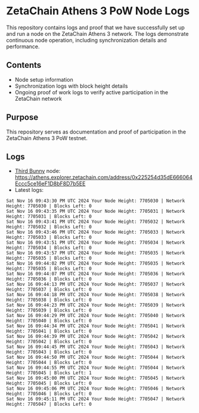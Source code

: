 # ZetaChain Athens 3 PoW Node Logs
This repository contains logs and proof that we have successfully set up and run a node on the ZetaChain Athens 3 network. The logs demonstrate continuous node operation, including synchronization details and performance.

## Contents
- Node setup information
- Synchronization logs with block height details
- Ongoing proof of work logs to verify active participation in the ZetaChain network

## Purpose
This repository serves as documentation and proof of participation in the ZetaChain Athens 3 PoW testnet.

## Logs

- [Third Bunny](https://thirdbunny.xyz/) node: https://athens.explorer.zetachain.com/address/0x225254d35dE666064Eccc5ce16eF1D8bF8D7b5EE
- Latest logs:
```
Sat Nov 16 09:43:30 PM UTC 2024 Your Node Height: 7705030 | Network Height: 7705030 | Blocks Left: 0
Sat Nov 16 09:43:35 PM UTC 2024 Your Node Height: 7705031 | Network Height: 7705031 | Blocks Left: 0
Sat Nov 16 09:43:41 PM UTC 2024 Your Node Height: 7705032 | Network Height: 7705032 | Blocks Left: 0
Sat Nov 16 09:43:46 PM UTC 2024 Your Node Height: 7705033 | Network Height: 7705033 | Blocks Left: 0
Sat Nov 16 09:43:51 PM UTC 2024 Your Node Height: 7705034 | Network Height: 7705034 | Blocks Left: 0
Sat Nov 16 09:43:57 PM UTC 2024 Your Node Height: 7705035 | Network Height: 7705035 | Blocks Left: 0
Sat Nov 16 09:44:02 PM UTC 2024 Your Node Height: 7705035 | Network Height: 7705035 | Blocks Left: 0
Sat Nov 16 09:44:07 PM UTC 2024 Your Node Height: 7705036 | Network Height: 7705036 | Blocks Left: 0
Sat Nov 16 09:44:13 PM UTC 2024 Your Node Height: 7705037 | Network Height: 7705037 | Blocks Left: 0
Sat Nov 16 09:44:18 PM UTC 2024 Your Node Height: 7705038 | Network Height: 7705038 | Blocks Left: 0
Sat Nov 16 09:44:23 PM UTC 2024 Your Node Height: 7705039 | Network Height: 7705039 | Blocks Left: 0
Sat Nov 16 09:44:29 PM UTC 2024 Your Node Height: 7705040 | Network Height: 7705040 | Blocks Left: 0
Sat Nov 16 09:44:34 PM UTC 2024 Your Node Height: 7705041 | Network Height: 7705041 | Blocks Left: 0
Sat Nov 16 09:44:39 PM UTC 2024 Your Node Height: 7705042 | Network Height: 7705042 | Blocks Left: 0
Sat Nov 16 09:44:45 PM UTC 2024 Your Node Height: 7705043 | Network Height: 7705043 | Blocks Left: 0
Sat Nov 16 09:44:50 PM UTC 2024 Your Node Height: 7705044 | Network Height: 7705044 | Blocks Left: 0
Sat Nov 16 09:44:55 PM UTC 2024 Your Node Height: 7705044 | Network Height: 7705045 | Blocks Left: 1
Sat Nov 16 09:45:00 PM UTC 2024 Your Node Height: 7705045 | Network Height: 7705045 | Blocks Left: 0
Sat Nov 16 09:45:06 PM UTC 2024 Your Node Height: 7705046 | Network Height: 7705046 | Blocks Left: 0
Sat Nov 16 09:45:11 PM UTC 2024 Your Node Height: 7705047 | Network Height: 7705047 | Blocks Left: 0
```
